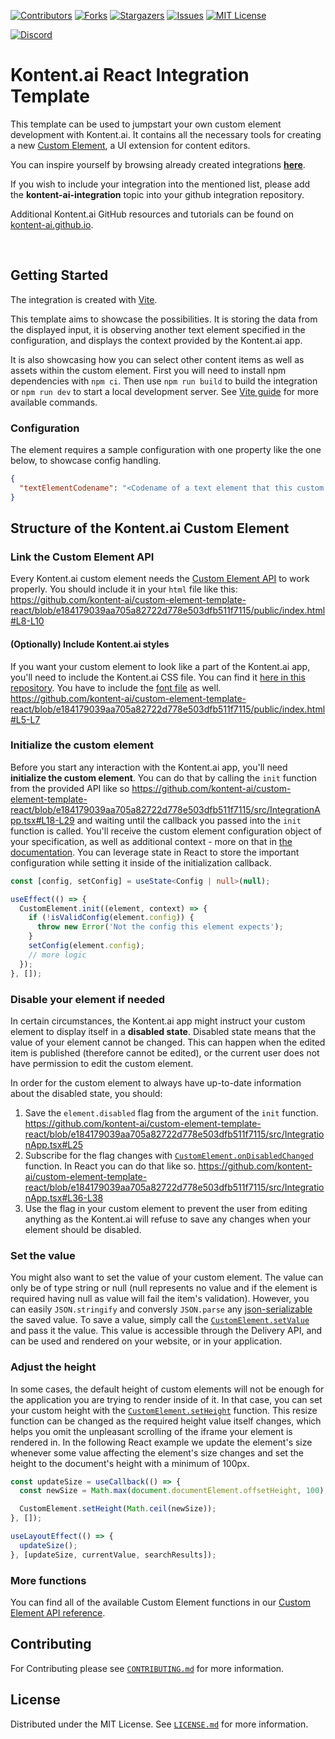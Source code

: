 [![Contributors][contributors-shield]][contributors-url]
[![Forks][forks-shield]][forks-url]
[![Stargazers][stars-shield]][stars-url]
[![Issues][issues-shield]][issues-url]
[![MIT License][license-shield]][license-url]

[![Discord][discord-shield]][discord-url]


# Kontent.ai React Integration Template

This template can be used to jumpstart your own custom element development with Kontent.ai. It contains all the necessary tools for creating a new [Custom Element](https://kontent.ai/learn/tutorials/develop-apps/integrate/content-editing-extensions/), a UI extension for content editors. 

You can inspire yourself by browsing already created integrations [**here**](https://github.com/topics/kontent-ai-integration).

If you wish to include your integration into the mentioned list, please add the **kontent-ai-integration** topic into your github integration repository. 

Additional Kontent.ai GitHub resources and tutorials can be found on [kontent-ai.github.io](https://kontent-ai.github.io/).

<br />

## Getting Started

The integration is created with [Vite](https://vitejs.dev/). 

This template aims to showcase the possibilities. It is storing the data from the displayed input, it is observing another text element specified in the configuration, and displays the context provided by the Kontent.ai app.

It is also showcasing how you can select other content items as well as assets within the custom element.
First you will need to install npm dependencies with `npm ci`. 
Then use `npm run build` to build the integration or `npm run dev` to start a local development server. 
See [Vite guide](https://vitejs.dev/guide/#command-line-interface) for more available commands.

### Configuration

The element requires a sample configuration with one property like the one below, to showcase config handling.
```json
{
  "textElementCodename": "<Codename of a text element that this custom element can read>"
}
```

## Structure of the Kontent.ai Custom Element

### Link the Custom Element API

Every Kontent.ai custom element needs the [Custom Element API](https://kontent.ai/learn/reference/custom-elements-js-api/) to work properly. You should include it in your `html` file like this: https://github.com/kontent-ai/custom-element-template-react/blob/e184179039aa705a82722d778e503dfb511f7115/public/index.html#L8-L10

#### (Optionally) Include Kontent.ai styles

If you want your custom element to look like a part of the Kontent.ai app, you'll need to include the Kontent.ai CSS file. You can find it [here in this repository](https://github.com/kontent-ai/custom-element-template-react/blob/main/public/kontent-ai-app-styles.css). You have to include the [font file](https://github.com/kontent-ai/custom-element-template-react/blob/main/public/kontent-ai-icons-v3.0.1.woff2) as well. https://github.com/kontent-ai/custom-element-template-react/blob/e184179039aa705a82722d778e503dfb511f7115/public/index.html#L5-L7

### Initialize the custom element

Before you start any interaction with the Kontent.ai app, you'll need **initialize the custom element**. You can do that by calling the `init` function from the provided API like so https://github.com/kontent-ai/custom-element-template-react/blob/e184179039aa705a82722d778e503dfb511f7115/src/IntegrationApp.tsx#L18-L29
and waiting until the callback you passed into the `init` function is called. You'll receive the custom element configuration object of your specification, as well as additional context - more on that in [the documentation](https://kontent.ai/learn/reference/custom-elements-js-api/#a-init-method). 
You can leverage state in React to store the important configuration while setting it inside of the initialization callback. 

```ts
const [config, setConfig] = useState<Config | null>(null);

useEffect(() => {
  CustomElement.init((element, context) => {
    if (!isValidConfig(element.config)) {
      throw new Error('Not the config this element expects');
    }
    setConfig(element.config);
    // more logic
  });
}, []);
```

### Disable your element if needed

In certain circumstances, the Kontent.ai app might instruct your custom element to display itself in a **disabled state**. Disabled state means that the value of your element cannot be changed. This can happen when the edited item is published (therefore cannot be edited), or the current user does not have permission to edit the custom element.

In order for the custom element to always have up-to-date information about the disabled state, you should:
1) Save the `element.disabled` flag from the argument of the `init` function. https://github.com/kontent-ai/custom-element-template-react/blob/e184179039aa705a82722d778e503dfb511f7115/src/IntegrationApp.tsx#L25
2) Subscribe for the flag changes with [`CustomElement.onDisabledChanged`](https://kontent.ai/learn/reference/custom-elements-js-api/#a-ondisabledchanged-method) function. In React you can do that like so. https://github.com/kontent-ai/custom-element-template-react/blob/e184179039aa705a82722d778e503dfb511f7115/src/IntegrationApp.tsx#L36-L38
3) Use the flag in your custom element to prevent the user from editing anything as the Kontent.ai will refuse to save any changes when your element should be disabled.

### Set the value

You might also want to set the value of your custom element. The value can only be of type string or null (null represents no value and if the element is required having null as value will fail the item's validation). However, you can easily `JSON.stringify` and conversly `JSON.parse` any [json-serializable](https://developer.mozilla.org/en-US/docs/Web/JavaScript/Reference/Global_Objects/JSON/stringify#description) the saved value.
To save a value, simply call the [`CustomElement.setValue`](https://kontent.ai/learn/reference/custom-elements-js-api/#a-setvalue-method) and pass it the value.
This value is accessible through the Delivery API, and can be used and rendered on your website, or in your application.

### Adjust the height

In some cases, the default height of custom elements will not be enough for the application you are trying to render inside of it. In that case, you can set your custom height with the [`CustomElement.setHeight`](https://kontent.ai/learn/reference/custom-elements-js-api/#a-setheight-method) function. This resize function can be  changed as the required height value itself changes, which helps you omit the unpleasant scrolling of the iframe your element is rendered in. 
In the following React example we update the element's size whenever some value affecting the element's size changes and set the height to the document's height with a minimum of 100px.

```ts
const updateSize = useCallback(() => {
  const newSize = Math.max(document.documentElement.offsetHeight, 100);

  CustomElement.setHeight(Math.ceil(newSize));
}, []);

useLayoutEffect(() => {
  updateSize();
}, [updateSize, currentValue, searchResults]);
```

### More functions

You can find all of the available Custom Element functions in our [Custom Element API reference](https://kontent.ai/learn/reference/custom-elements-js-api/).

## Contributing

For Contributing please see  [`CONTRIBUTING.md`](CONTRIBUTING.md) for more information.

## License

Distributed under the MIT License. See [`LICENSE.md`](./LICENSE.md) for more information.


[contributors-shield]: https://img.shields.io/github/contributors/kontent-ai/integration-template-react.svg?style=for-the-badge
[contributors-url]: https://github.com/kontent-ai/integration-template-react/graphs/contributors
[forks-shield]: https://img.shields.io/github/forks/kontent-ai/integration-template-react.svg?style=for-the-badge
[forks-url]: https://github.com/kontent-ai/integration-template-react/network/members
[stars-shield]: https://img.shields.io/github/stars/kontent-ai/integration-template-react.svg?style=for-the-badge
[stars-url]: https://github.com/kontent-ai/integration-template-react/stargazers
[issues-shield]: https://img.shields.io/github/issues/kontent-ai/integration-template-react.svg?style=for-the-badge
[issues-url]:https://github.com/kontent-ai/integration-template-react/issues
[license-shield]: https://img.shields.io/github/license/kontent-ai/integration-template-react.svg?style=for-the-badge
[license-url]:https://github.com/kontent-ai/integration-template-react/blob/master/LICENSE.md
[discord-shield]: https://img.shields.io/discord/821885171984891914?color=%237289DA&label=Kontent.ai%20Discord&logo=discord&style=for-the-badge
[discord-url]: https://discord.com/invite/SKCxwPtevJ
